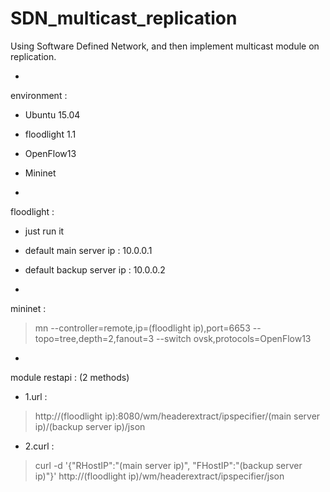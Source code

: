 # SDN_multicast_replication
Using Software Defined Network, and then implement multicast module on replication.

-
environment :
-  Ubuntu 15.04
-  floodlight 1.1
-  OpenFlow13
-  Mininet

-
floodlight :
-  just run it
-  default main server ip : 10.0.0.1
-  default backup server ip : 10.0.0.2

-
mininet :
>  mn --controller=remote,ip=(floodlight ip),port=6653 --topo=tree,depth=2,fanout=3 --switch ovsk,protocols=OpenFlow13

-
module restapi : (2 methods)
-  1.url :
>  http://(floodlight ip):8080/wm/headerextract/ipspecifier/(main server ip)/(backup server ip)/json

-  2.curl :
>  curl -d '{"RHostIP":"(main server ip)", "FHostIP":"(backup server ip)"}' http://(floodlight ip)/wm/headerextract/ipspecifier/json
